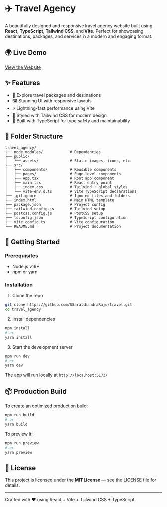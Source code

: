 # ✈️ Travel Agency

A beautifully designed and responsive travel agency website built using **React**, **TypeScript**, **Tailwind CSS**, and **Vite**. Perfect for showcasing destinations, packages, and services in a modern and engaging format.

## 🌍 Live Demo

[View the Website](https://traveldream-iota.vercel.app/)

## ✨ Features

* 🧭 Explore travel packages and destinations
* 🖼️ Stunning UI with responsive layouts
* ⚡ Lightning-fast performance using Vite
* 💅 Styled with Tailwind CSS for modern design
* 🔐 Built with TypeScript for type safety and maintainability

## 📁 Folder Structure

```
travel_agency/
├── node_modules/            # Dependencies
├── public/
│   └── assets/              # Static images, icons, etc.
├── src/
│   ├── components/          # Reusable components
│   ├── pages/               # Page-level components
│   ├── App.tsx              # Root app component
│   ├── main.tsx             # React entry point
│   ├── index.css            # Tailwind + global styles
│   └── vite-env.d.ts        # Vite TypeScript declarations
├── .gitignore               # Ignored files and folders
├── index.html               # Main HTML template
├── package.json             # Project config
├── tailwind.config.js       # Tailwind setup
├── postcss.config.js        # PostCSS setup
├── tsconfig.json            # TypeScript configuration
├── vite.config.ts           # Vite configuration
└── README.md                # Project documentation
```

## 🚀 Getting Started

### Prerequisites

* Node.js v16+
* npm or yarn

### Installation

1. Clone the repo

```bash
git clone https://github.com/SSaratchandraRaju/travel.git
cd travel_agency
```

2. Install dependencies

```bash
npm install
# or
yarn install
```

3. Start the development server

```bash
npm run dev
# or
yarn dev
```

The app will run locally at `http://localhost:5173/`

## 📦 Production Build

To create an optimized production build:

```bash
npm run build
# or
yarn build
```

To preview it:

```bash
npm run preview
# or
yarn preview
```

## 🧾 License

This project is licensed under the **MIT License** — see the [LICENSE](LICENSE) file for details.

---

Crafted with ❤️ using React + Vite + Tailwind CSS + TypeScript.
